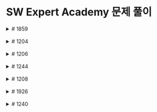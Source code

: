 # SW Expert Academy 문제 풀이

<details>
	<summary># 1859</summary>
	-> 처음에는 재귀를 이용하여 각 날에 물건을 사는 경우, 안 사는 경우 모두를 체크하여 이익의 최대를 찾도록 구현하였다. 하지만 시간 초과가 나서 다른 풀이 방법을 찾아야했다. <br>
-> 매매가를 뒤에서부터 보면서 지금까지 본 값 중 제일 큰 값이면 이 날 물건을 파는 날이므로 max를 갱신하고, 그렇지 않으면 물건을 사는 날로 보고 현재 최대값에서 그 날의 매매가를 뺀 값을 현재 이익에 더해준다. <br>
(https://github.com/MunYeong0723/AlgorithmProblem/blob/master/SW%20Expert%20Academy/_1859.java)
</details>
<br>

<details>
	<summary># 1204</summary>
	-> 1000개의 점수를 입력받고 그 중 개수가 제일 많은 점수를 출력하는 문제이다. search를 좀 더 빠르게 하기 위해 HashMap을 이용하여 구현하였고 100개의 score 중 학생 수가 제일 많은 점수를 출력하였다. <br>
-> 하지만 다른 사람들의 풀이를 보니 HashMap을 쓰지 않고 그냥 배열로도 풀 수 있었다. 점수는 0 이상 100 이하이기 때문에 크기가 101개인 배열을 선언한다. index를 score로 보고 해당 index 안의 값을 학생 수로 하여 1000개의 점수를 입력받고, 배열을 처음부터 보면서 학생 수가 제일 많은 점수를 출력하도록 구현할 수도 있었다. <br>
(https://github.com/MunYeong0723/AlgorithmProblem/blob/master/SW%20Expert%20Academy/_1204.java)
</details>
<br>

<details>
	<summary># 1206</summary>
	-> 처음에 입력받을 때 앞의 5개 중 최대값이 있는 index를 찾아 maxIndex에 넣어주었다. 그리고 현재 위치의 빌딩 높이가 왼쪽 2칸, 오른쪽 2칸 중 제일 큰 값이면 조망권이 확보되므로 현재 빌딩 높이에서 범위 내의 빌딩 높이를 뺀 값 중 제일 작은 값으로 count해준다. <br>
-> 범위 내에서 제일 높은 빌딩인지를 가지고 있기 위해 확보된 조망권을 계산하기 전, max값을 update해주었다. 새로 범위내로 들어온 빌딩의 높이가 제일 크다면 그 빌딩의 index로 update해주고, 현재 가지고 있던 max가 범위에서 벗어난다면 현재 범위에 들어온 빌딩 중 max값을 다시 찾아준다. <br>
(https://github.com/MunYeong0723/AlgorithmProblem/blob/master/SW%20Expert%20Academy/_1206.java)
</details>
<br>

<details>
	<summary># 1244</summary>
	-> 우선 제일 큰 숫자를 제일 앞으로 오게 하기 위해 맨 뒤부터 하나씩 보면서 현재 바꿔야할 index 뒤의 숫자들 중 제일 큰 숫자들 중 제일 뒤에 있는 숫자의 index를 찾는다. 그리고 바꿀 차례의 자리의 숫자보다 최대값이 더 크다면, 두 숫자의 자리를 바꾼다. 이렇게만 구현하면 (32888을 2번 교환하는 경우 & 456789을 10번 교환하는 경우) 이런 반례가 존재한다. <br>
-> 그래서 해당 반례에 대한 조건을 추가해주었다. 32888을 2번 교환하는 경우를 처리하기 위해 현재 max값이 있는 index 바로 앞의 숫자도 max값과 같다면 최대값이 있는 index 앞의 숫자들 중 제일 작은 수를 찾아 그 수와 자리를 바꾸도록 하였다. <br>
-> 456789을 10번 교환하는 경우는 이미 최대값이 나왔는데 교환횟수가 남은 경우이다. 이를 처리하기 위해 index를 끝까지 check하였는데 교환횟수가 남아있다면 남은 횟수가 짝수라면 그대로 돌아올 수 있기 때문에 바로 break를 하고, 그렇지 않다면 자리를 바꾸되 제일 작은 숫자들을 바꾸기 위해 맨 뒤에서 2개의 숫자 자리를 바꿔주고 break해주었다. <br>
(https://github.com/MunYeong0723/AlgorithmProblem/blob/master/SW%20Expert%20Academy/_1244.java)
</details>
<br>

<details>
	<summary># 1208</summary>
	-> 상자는 모두 100개이고, dump 횟수는 1000이하로 주어지므로 time complexity가 O(N)이어도 오래걸리지는 않겠다고 생각하였다. 그래서 dump 횟수만큼 while loop를 돌면서 배열을 하나씩 보면서 dump하기 전에 현재 상자 높이의 최소와 최대 높이를 찾아 dump하도록 구현하였다. dump횟수만큼 dump를 마치면 다시 한번 높이의 최소&최대 높이를 찾아 뺀 만큼을 답으로 출력하였다. <br>
	(https://github.com/MunYeong0723/AlgorithmProblem/blob/master/SW%20Expert%20Academy/_1208.java)
</details>
<br>

<details>
	<summary># 1926</summary>
	-> 1~N까지 for loop를 돌면서 해당 int를 String으로 바꾼 후 현재 숫자에 3,6,9가 있는지 체크하고, 없다면 숫자를 출력하고 다음으로 넘어간다. 3,6,9가 있다면 3,6,9가 있는만큼 -를 출력하도록 하고 다음으로 넘어간다. <br>
	(https://github.com/MunYeong0723/AlgorithmProblem/blob/master/SW%20Expert%20Academy/_1926.java)
</details>
<br>

<details>
	<summary># 1240</summary>
	-> 0~9 숫자 코드 모두 1로 끝나기 때문에 56자의 암호코드는 1로 끝난다는 것을 알 수 있다. 따라서 한 줄을 입력받아서 1이 포함되어 있다면 끝의 1부터 56글자를 받아오는 식으로 암호코드의 정보를 추출한다. <br>
-> 암호코드를 7글자씩 자르면서 해당되는 숫자로 바꾸고 검증코드가 맞는지 규칙에 맞게 계산해보고 맞다면 합을 출력하고, 그렇지 않으면 0을 출력하였다. <br>
(https://github.com/MunYeong0723/AlgorithmProblem/blob/master/SW%20Expert%20Academy/_1240.java)
</details>
<br>
